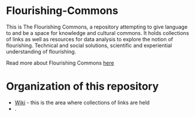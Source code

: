 # Flourishing-Commons
This is The Flourishing Commons, a repository attempting to give language to and be a space for knowledge and cultural commons. It holds collections of links as well as resources for data analysis to explore the notion of flourishing. Technical and social solutions, scientific and experiential understanding of flourishing. 

Read more about Flourishing Commons [here](https://ryanmcgranaghan.substack.com)

# Organization of this repository
- [Wiki](https://github.com/rmcgranaghan/Flourishing-Commons/wiki) - this is the area where collections of links are held
- .


